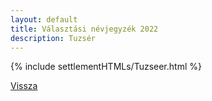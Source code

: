 ```yaml
---
layout: default
title: Választási névjegyzék 2022
description: Tuzsér
---
```


{% include settlementHTMLs/Tuzseer.html %}

[Vissza](./)